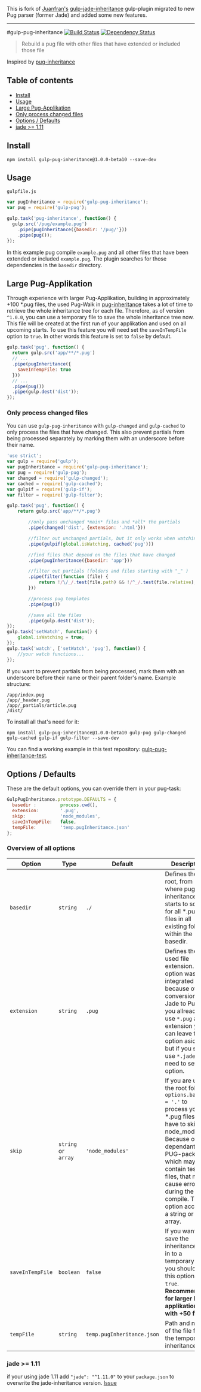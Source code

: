 This is fork of [Juanfran's](https://github.com/juanfran) [gulp-jade-inheritance](https://github.com/juanfran/gulp-jade-inheritance) gulp-plugin migrated to new Pug parser (former Jade) and added some new features.

---
#gulp-pug-inheritance
[![Build Status](https://travis-ci.org/pure180/gulp-pug-inheritance.svg?branch=master)](https://travis-ci.org/pure180/gulp-pug-inheritance)
[![Dependency Status](https://david-dm.org/pure180/gulp-jade-inheritance.svg)](https://david-dm.org/pure180/gulp-jade-inheritance)
> Rebuild a pug file with other files that have extended or included those file

Inspired by [pug-inheritance](https://github.com/adammockor/pug-inheritance)

## Table of contents

* [Install](#install)
* [Usage](#usage)
* [Large Pug-Applikation](#large-pug-applikation)
* [Only process changed files](#only-process-changed-files)
* [Options / Defaults](#options--defaults)
* [jade >= 1.11](#jade--111)

## Install

```shell
npm install gulp-pug-inheritance@1.0.0-beta10 --save-dev
```

## Usage

`gulpfile.js`
```js
var pugInheritance = require('gulp-pug-inheritance');
var pug = require('gulp-pug');

gulp.task('pug-inheritance', function() {
  gulp.src('/pug/example.pug')
    .pipe(pugInheritance({basedir: '/pug/'}))
    .pipe(pug());
});
```

In this example pug compile `example.pug` and all other files that have been extended or included `example.pug`. The plugin searches for those dependencies in the `basedir` directory.

## Large Pug-Applikation

Through experience with larger Pug-Applikation, building in approximately +100 \*.pug files, the used Pug-Walk in [pug-inheritance](https://github.com/adammockor/pug-inheritance) takes a lot of time to retrieve the whole inheritance tree for each file. Therefore, as of version `^1.0.0`, you can use a temporary file to save the whole inheritance tree now. This file will be created at the first run of your applikation and used on all upcoming starts. To use this feature you will need set the `saveInTempFile` option to `true`. In other words this feature is set to `false` by default.

```js
gulp.task('pug', function() {
  return gulp.src('app/**/*.pug')
  // ...
  .pipe(pugInheritance({
    saveInTempFile: true
  }))
  // ...
  .pipe(pug())
  .pipe(gulp.dest('dist'));
});
```

### Only process changed files

You can use `gulp-pug-inheritance` with `gulp-changed` and `gulp-cached` to only process the files that have changed. This also prevent partials from being processed separately by marking them with an underscore before their name.

```js
'use strict';
var gulp = require('gulp');
var pugInheritance = require('gulp-pug-inheritance');
var pug = require('gulp-pug');
var changed = require('gulp-changed');
var cached = require('gulp-cached');
var gulpif = require('gulp-if');
var filter = require('gulp-filter');

gulp.task('pug', function() {
    return gulp.src('app/**/*.pug')

        //only pass unchanged *main* files and *all* the partials
        .pipe(changed('dist', {extension: '.html'}))

        //filter out unchanged partials, but it only works when watching
        .pipe(gulpif(global.isWatching, cached('pug')))

        //find files that depend on the files that have changed
        .pipe(pugInheritance({basedir: 'app'}))

        //filter out partials (folders and files starting with "_" )
        .pipe(filter(function (file) {
            return !/\/_/.test(file.path) && !/^_/.test(file.relative);
        }))

        //process pug templates
        .pipe(pug())

        //save all the files
        .pipe(gulp.dest('dist'));
});
gulp.task('setWatch', function() {
    global.isWatching = true;
});
gulp.task('watch', ['setWatch', 'pug'], function() {
    //your watch functions...
});
```

If you want to prevent partials from being processed, mark them with an underscore before their name or their parent folder's name. Example structure:

```
/app/index.pug
/app/_header.pug
/app/_partials/article.pug
/dist/
```

To install all that's need for it:

```shell
npm install gulp-pug-inheritance@1.0.0-beta10 gulp-pug gulp-changed gulp-cached gulp-if gulp-filter --save-dev
```
You can find a working example in this test repository: [gulp-pug-inheritance-test](https://github.com/pure180/gulp-pug-inheritance-test).

## Options / Defaults
These are the default options, you can override them in your pug-task:
```js
GulpPugInheritance.prototype.DEFAULTS = {
  basedir :         process.cwd(),
  extension:        '.pug',
  skip:             'node_modules',
  saveInTempFile:   false,
  tempFile:         'temp.pugInheritance.json'
};
```
### Overview of all options
| Option | Type | Default | Description |
| ------ | ---- | ------- | ----------- |
| `basedir` | `string` | `./` | Defines the root, from where pug-inheritance starts to scan for all *.pug files in all existing folders within the basedir. |
| `extension` | `string` | `.pug` | Defines the used file extension. This option was integrated because of the conversion of Jade to Pug. If you allready use `*.pug` as file extension you can leave this option aside, but if you still use `*.jade` you need to set this option. |
| `skip` | `string` or `array` | `'node_modules'` | If you are using the root folder  `options.basedir = '.'` to process your *.pug files, you have to skip node_modules. Because of dependant PUG-packages which may contain test files, that may cause errors during the compile. This option accepts a string or an array. |
| `saveInTempFile` | `boolean` | `false` | If you want to save the inheritance tree in to a temporary file, you should set this option to `true`. **Recommended for larger build applikations with +50 files.** |
| `tempFile` | `string` | `temp.pugInheritance.json` | Path and name of the file for the temporary inheritance tree. |


### jade >= 1.11

if your using jade 1.11 add `"jade": "^1.11.0"` to your `package.json` to overwrite the jade-inheritance version. [Issue](https://github.com/paulyoung/jade-inheritance/issues/15)
